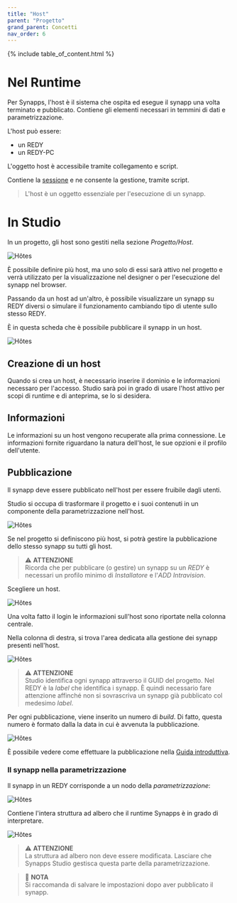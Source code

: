 ```yaml
---
title: "Host"
parent: "Progetto"
grand_parent: Concetti
nav_order: 6
---
```


{% include table_of_content.html %}

# Nel Runtime

Per Synapps, l'host è il sistema che ospita ed esegue il synapp una volta terminato e pubblicato. Contiene gli elementi necessari in temmini di dati e parametrizzazione.

L'host può essere:

- un REDY
- un REDY-PC
<!-- - *prossimamente* un server HighWay -->

L'oggetto host è accessibile tramite collegamento e script.

Contiene la [sessione](../session.md) e ne consente la gestione, tramite script.

> L'host è un oggetto essenziale per l'esecuzione di un synapp.

# In Studio

In un progetto, gli host sono gestiti nella sezione *Progetto/Host*.

![Hôtes](../../assets/hosts.png)

È possibile definire più host, ma uno solo di essi sarà attivo nel progetto e verrà utilizzato per la visualizzazione nel designer o per l'esecuzione del synapp nel browser.

Passando da un host ad un'altro, è possibile visualizzare un synapp su REDY diversi o simulare il funzionamento cambiando tipo di utente sullo stesso REDY.

È in questa scheda che è possibile pubblicare il synapp in un host.

![Hôtes](../../assets/concepts/host-01.png)

## Creazione di un host

Quando si crea un host, è necessario inserire il dominio e le informazioni necessaro per l'accesso. Studio sarà poi in grado di usare l'host attivo per scopi di runtime e di anteprima, se lo si desidera.

## Informazioni

Le informazioni su un host vengono recuperate alla prima connessione. Le informazioni fornite riguardano la natura dell'host, le sue opzioni e il profilo dell'utente.

## Pubblicazione

Il synapp deve essere pubblicato nell'host per essere fruibile dagli utenti.

Studio si occupa di trasformare il progetto e i suoi contenuti in un componente della parametrizzazione nell'host.

![Hôtes](../../assets/concepts/host-02.png)

Se nel progetto si definiscono più host, si potrà gestire la pubblicazione dello stesso synapp su tutti gli host.

> ⚠️ **ATTENZIONE**<br> Ricorda che per pubblicare (o gestire) un synapp su un *REDY* è necessari un profilo minimo di *Installatore* e l'*ADD Intravision*.

Scegliere un host.

![Hôtes](../../assets/quick-start/synapp-publish/02.png)

Una volta fatto il login le informazioni sull'host sono riportate nella colonna centrale.

Nella colonna di destra, si trova l'area dedicata alla gestione dei synapp presenti nell'host.

![Hôtes](../../assets/quick-start/synapp-publish/03.png)

> ⚠️ **ATTENZIONE**<br> Studio identifica ogni synapp attraverso il GUID del progetto. Nel REDY è la *label* che identifica i synapp. È quindi necessario fare attenzione affinché non si sovrascriva un synapp già pubblicato col medesimo *label*.

Per ogni pubblicazione, viene inserito un numero di *build*. Di fatto, questa numero è formato dalla la data in cui è avvenuta la pubblicazione.

![Hôtes](../../assets/quick-start/synapp-publish/05.png)

È possibile vedere come effettuare la pubblicazione nella [Guida introduttiva](../../quick-start/synapp-publish.md).

### Il synapp nella parametrizzazione

Il synapp in un REDY corrisponde a un nodo della *parametrizzazione*:

![Hôtes](../../assets/quick-start/synapp-publish/06.png)

Contiene l'intera struttura ad albero che il runtime Synapps è in grado di interpretare.

![Hôtes](../../assets/quick-start/synapp-publish/07.png)


> ⚠️ **ATTENZIONE**<br> La struttura ad albero non deve essere modificata. Lasciare che Synapps Studio gestisca questa parte della parametrizzazione.

> 📌 **NOTA**<br> Si raccomanda di salvare le impostazioni dopo aver pubblicato il synapp.
